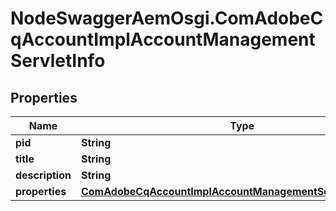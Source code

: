 # NodeSwaggerAemOsgi.ComAdobeCqAccountImplAccountManagementServletInfo

## Properties
Name | Type | Description | Notes
------------ | ------------- | ------------- | -------------
**pid** | **String** |  | [optional] 
**title** | **String** |  | [optional] 
**description** | **String** |  | [optional] 
**properties** | [**ComAdobeCqAccountImplAccountManagementServletProperties**](ComAdobeCqAccountImplAccountManagementServletProperties.md) |  | [optional] 


